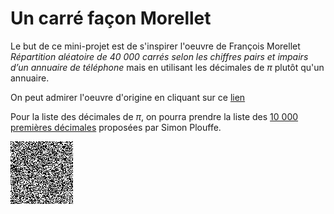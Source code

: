 # Un carré façon Morellet

Le but de ce mini-projet est de s'inspirer l'oeuvre de François Morellet *Répartition aléatoire de 40 000 carrés selon les chiffres pairs et impairs d’un annuaire de téléphone* mais en utilisant les décimales de $\pi$ plutôt qu'un annuaire.

On peut admirer l'oeuvre d'origine en cliquant sur ce [lien](http://radicalart.info/AlgorithmicArt/grid/any/index.html)

Pour la liste des décimales de $\pi$, on pourra prendre la liste des [10 000 premières décimales](http://www.plouffe.fr/simon/constants/pi10000.txt) proposées par Simon Plouffe.

![](essais_reussie.png)
